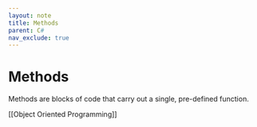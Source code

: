 ```yaml
---
layout: note
title: Methods
parent: C#
nav_exclude: true
---
```


# Methods

Methods are blocks of code that carry out a single, pre-defined function.

[[Object Oriented Programming]]